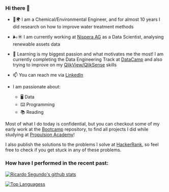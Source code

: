 ### Hi there 👋

- :lab_coat::earth_africa: I am a Chemical/Environmental Engineer, and for almost 10 years I did research on how to improve water treatment methods 
- :wind_face::sunny: I am currently working at [Nispera AG](https://daredata.engineering/home) as a Data Scientist, analysing renewable assets data
- :open_book: Learning is my biggest passion and what motivates me the most! I am currently completing the Data Engineering Track at [DataCamp](http://www.datacamp.com/) and also trying to improve on my [QlikView/QlikSense](https://www.qlik.com) skills
- 📫 You can reach me via [LinkedIn](https://www.linkedin.com/in/ricardosegundo/) 

- I am passionate about:
  - :desktop_computer: Data
  - :keyboard: Programming
  - :books: Reading 


Most of what I do today is confidential, but you can checkout some of my early work at the [Bootcamp](https://github.com/RicSegundo/DataScienceBootcamp) repository, to find all projects I did while studying at [Propulsion Academy](https://propulsion.academy)!

I also publish the solutions to the problems I solve at [HackerRank](https://github.com/RicSegundo/HackerRank), so feel free to check if you get stuck in any of these problems.



### How have I performed in the recent past:

[![Ricardo Segundo's github stats](https://github-readme-stats.vercel.app/api?username=RicSegundo&count_private=true&show_icons=true&theme=radical&hide_rank=false)](https://github.com/anuraghazra/github-readme-stats)

[![Top Languagess](https://github-readme-stats.vercel.app/api/top-langs/?username=RicSegundo)](https://github.com/anuraghazra/github-readme-stats)
